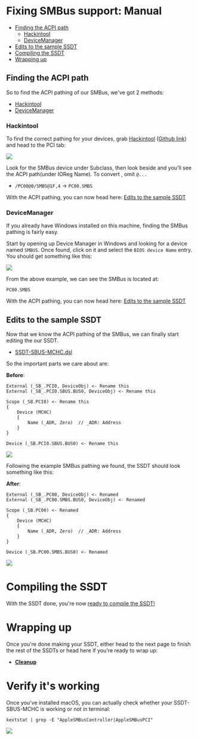 # Fixing SMBus support: Manual

* [Finding the ACPI path](#finding-the-acpi-path)
  * [Hackintool](#hackintool)
  * [DeviceManager](#devicemanager)
* [Edits to the sample SSDT](#edits-to-the-sample-ssdt)
* [Compiling the SSDT](#compiling-the-ssdt)
* [Wrapping up](#wrapping-up)

## Finding the ACPI path

So to find the ACPI pathing of our SMBus, we've got 2 methods:

* [Hackintool](#hackintool)
* [DeviceManager](#devicemanager)

### Hackintool

To find the correct pathing for your devices, grab [Hackintool](https://www.tonymacx86.com/threads/release-hackintool-v3-x-x.254559/) ([Github link](https://github.com/headkaze/Hackintool)) and head to the PCI tab:

![](/images/Universal/smbus-md/pci.png)

Look for the SMBus device under Subclass, then look beside and you'll see the ACPI path(under IOReg Name). To convert , omit `@...`

* `/PC00@0/SMBS@1F,4` -> `PC00.SMBS`

With the ACPI pathing, you can now head here: [Edits to the sample SSDT](#edits-to-the-sample-ssdt)

### DeviceManager

If you already have Windows installed on this machine, finding the SMBus pathing is fairly easy.

Start by opening up Device Manager in Windows and looking for a device named `SMBUS`. Once found, click on it and select the `BIOS device Name` entry. You should get something like this:

![](/images/Universal/smbus-md/smbus.png)

From the above example, we can see the SMBus is located at:

```
PC00.SMBS
```

With the ACPI pathing, you can now head here: [Edits to the sample SSDT](#edits-to-the-sample-ssdt)

## Edits to the sample SSDT

Now that we know the ACPI pathing of the SMBus, we can finally start editing the our SSDT.

* [SSDT-SBUS-MCHC.dsl](https://github.com/acidanthera/OpenCorePkg/blob/master/Docs/AcpiSamples/SSDT-SBUS-MCHC.dsl)

So the important parts we care about are:

**Before**:

```text
External (_SB_.PCI0, DeviceObj) <- Rename this
External (_SB_.PCI0.SBUS.BUS0, DeviceObj) <- Rename this

Scope (_SB.PCI0) <- Rename this
{
    Device (MCHC)
    {
        Name (_ADR, Zero)  // _ADR: Address
    }
}

Device (_SB.PCI0.SBUS.BUS0) <- Rename this
```

![](/images/Universal/smbus-md/before-rename.png)

Following the example SMBus pathing we found, the SSDT should look something like this:

**After**:

```text
External (_SB_.PC00, DeviceObj) <- Renamed
External (_SB_.PC00.SMBS.BUS0, DeviceObj) <- Renamed

Scope (_SB.PC00) <- Renamed
{
    Device (MCHC)
    {
        Name (_ADR, Zero)  // _ADR: Address
    }
}

Device (_SB.PC00.SMBS.BUS0) <- Renamed
```

![](/images/Universal/smbus-md/after-rename.png)

# Compiling the SSDT

 With the SSDT done, you're now [ready to compile the SSDT!](/Manual/compile.md)

# Wrapping up

Once you're done making your SSDT, either head to the next page to finish the rest of the SSDTs or head here if you're ready to wrap up:

* [**Cleanup**](/cleanup.md)

# Verify it's working

Once you've installed macOS, you can actually check whether your SSDT-SBUS-MCHC is working or not in terminal:

```
kextstat | grep -E "AppleSMBusController|AppleSMBusPCI"
```

![](/images/Universal/smbus-md/verify.png)
